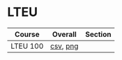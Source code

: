 # LTEU

| Course | Overall | Section |
| ------ | ------- | ------- |
| LTEU 100 | [csv](https://github.com/UCSD-Historical-Enrollment-Data/2024Winter/blob/main/overall/LTEU%20100.csv), [png](https://raw.githubusercontent.com/UCSD-Historical-Enrollment-Data/2024Winter/main/plot_overall/LTEU%20100.png) |  |
